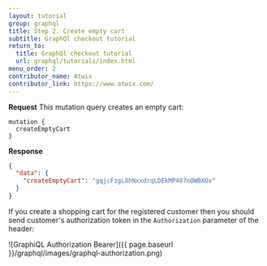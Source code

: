 ```yaml
---
layout: tutorial
group: graphql
title: Step 2. Create empty cart
subtitle: GraphQl checkout tutorial
return_to:
  title: GraphQl checkout tutorial
  url: graphql/tutorials/index.html
menu_order: 2
contributor_name: Atwix
contributor_link: https://www.atwix.com/
---
```


**Request**
This mutation query creates an empty cart:
```text
mutation {
  createEmptyCart
}
```

**Response**
```json
{
  "data": {
    "createEmptyCart": "gqjcFzgL8hNxxdrqLDEkMP487nOWBXOv"
  }
}
```

If you create a shopping cart for the registered customer then you should send customer's authorization token in the `Authorization` parameter of the header:

![GraphiQL Authorization Bearer]({{ page.baseurl }}/graphql/images/graphql-authorization.png)
